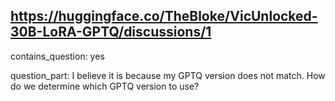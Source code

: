 ## https://huggingface.co/TheBloke/VicUnlocked-30B-LoRA-GPTQ/discussions/1

contains_question: yes

question_part: I believe it is because my GPTQ version does not match.
How do we determine which GPTQ version to use?